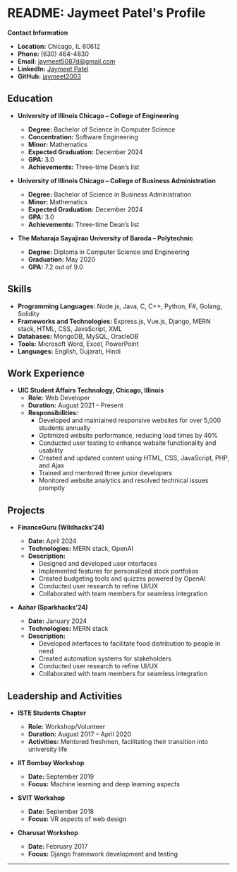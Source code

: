 # README: Jaymeet Patel's Profile

**Contact Information**  
- **Location:** Chicago, IL 60612  
- **Phone:** (630) 464-4830  
- **Email:** [jaymeet5087d@gmail.com](mailto:jaymeet5087d@gmail.com)  
- **LinkedIn:** [Jaymeet Patel](https://www.linkedin.com/in/jaymeet-patel-051b421a6/)  
- **GitHub:** [jaymeet2003](https://github.com/jaymeet2003)

## Education

- **University of Illinois Chicago – College of Engineering**  
  - **Degree:** Bachelor of Science in Computer Science  
  - **Concentration:** Software Engineering  
  - **Minor:** Mathematics  
  - **Expected Graduation:** December 2024  
  - **GPA:** 3.0  
  - **Achievements:** Three-time Dean’s list

- **University of Illinois Chicago – College of Business Administration**  
  - **Degree:** Bachelor of Science in Business Administration  
  - **Minor:** Mathematics  
  - **Expected Graduation:** December 2024  
  - **GPA:** 3.0  
  - **Achievements:** Three-time Dean’s list

- **The Maharaja Sayajirao University of Baroda – Polytechnic**  
  - **Degree:** Diploma in Computer Science and Engineering  
  - **Graduation:** May 2020  
  - **GPA:** 7.2 out of 9.0

## Skills

- **Programming Languages:** Node.js, Java, C, C++, Python, F#, Golang, Solidity  
- **Frameworks and Technologies:** Express.js, Vue.js, Django, MERN stack, HTML, CSS, JavaScript, XML  
- **Databases:** MongoDB, MySQL, OracleDB  
- **Tools:** Microsoft Word, Excel, PowerPoint  
- **Languages:** English, Gujarati, Hindi  

## Work Experience

- **UIC Student Affairs Technology, Chicago, Illinois**  
  - **Role:** Web Developer  
  - **Duration:** August 2021 – Present  
  - **Responsibilities:**  
    - Developed and maintained responsive websites for over 5,000 students annually  
    - Optimized website performance, reducing load times by 40%  
    - Conducted user testing to enhance website functionality and usability  
    - Created and updated content using HTML, CSS, JavaScript, PHP, and Ajax  
    - Trained and mentored three junior developers  
    - Monitored website analytics and resolved technical issues promptly

## Projects

- **FinanceGuru (Wildhacks’24)**  
  - **Date:** April 2024  
  - **Technologies:** MERN stack, OpenAI  
  - **Description:**  
    - Designed and developed user interfaces  
    - Implemented features for personalized stock portfolios  
    - Created budgeting tools and quizzes powered by OpenAI  
    - Conducted user research to refine UI/UX  
    - Collaborated with team members for seamless integration

- **Aahar (Sparkhacks’24)**  
  - **Date:** January 2024  
  - **Technologies:** MERN stack  
  - **Description:**  
    - Developed interfaces to facilitate food distribution to people in need  
    - Created automation systems for stakeholders  
    - Conducted user research to refine UI/UX  
    - Collaborated with team members for seamless integration

## Leadership and Activities

- **ISTE Students Chapter**  
  - **Role:** Workshop/Volunteer  
  - **Duration:** August 2017 – April 2020  
  - **Activities:** Mentored freshmen, facilitating their transition into university life

- **IIT Bombay Workshop**  
  - **Date:** September 2019  
  - **Focus:** Machine learning and deep learning aspects

- **SVIT Workshop**  
  - **Date:** September 2018  
  - **Focus:** VR aspects of web design

- **Charusat Workshop**  
  - **Date:** February 2017  
  - **Focus:** Django framework development and testing

---
